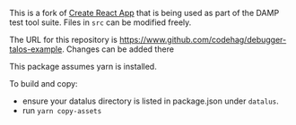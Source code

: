This is a fork of [Create React App](https://github.com/facebookincubator/create-react-app) that is
being used as part of the DAMP test tool suite. Files in `src` can be modified freely.

The URL for this repository is https://www.github.com/codehag/debugger-talos-example. Changes can be
added there

This package assumes yarn is installed.

To build and copy:

- ensure your datalus directory is listed in package.json under `datalus`.
- run `yarn copy-assets`
